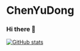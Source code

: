 # ChenYuDong
### Hi there 👋
[![GitHub stats](https://github-readme-stats.vercel.app/api?username=chenxudongok&show=reviews&show_icons=true&theme=transparent&rank_icon=github)](https://github.com/anuraghazra/github-readme-stats)

